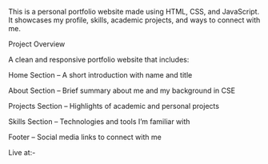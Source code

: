 This is a personal portfolio website made using HTML, CSS, and JavaScript. It showcases my profile, skills, academic projects, and ways to connect with me.

 Project Overview

A clean and responsive portfolio website that includes:

Home Section – A short introduction with name and title

About Section – Brief summary about me and my background in CSE

Projects Section – Highlights of academic and personal projects

Skills Section – Technologies and tools I’m familiar with

Footer – Social media links to connect with me



Live at:- 
